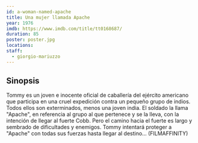 ```yaml
---
id: a-woman-named-apache
title: Una mujer llamada Apache
year: 1976
imdb: https://www.imdb.com/title/tt0168687/
duration: 85
poster: poster.jpg
locations:
staff:
  - giorgio-mariuzzo
---
```


## Sinopsis

Tommy es un joven e inocente oficial de caballería del ejército americano que
participa en una cruel expedición contra un pequeño grupo de indios. Todos ellos
son exterminados, menos una joven india. El soldado la llama "Apache",
en referencia al grupo al que pertenece y se la lleva, con la intención de
llegar al fuerte Cobb. Pero el camino hacia el fuerte es largo y sembrado de
dificultades y enemigos. Tommy intentará proteger a "Apache" con todas sus
fuerzas hasta llegar al destino... (FILMAFFINITY)
